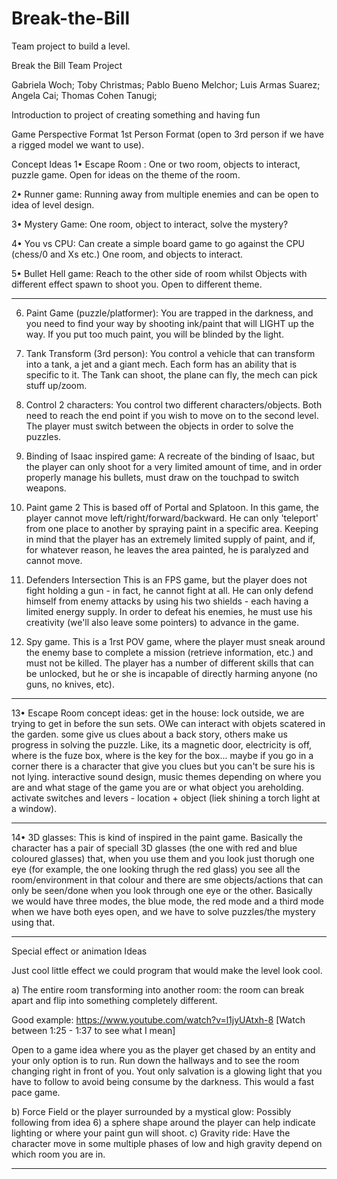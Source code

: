 ﻿# Break-the-Bill
Team project to build a level.

Break the Bill Team Project

Gabriela Woch;
Toby Christmas;
Pablo Bueno Melchor;
Luis Armas Suarez;
Angela Cai;
Thomas Cohen Tanugi;

Introduction to project of creating something and having fun

Game Perspective Format 
1st Person Format (open to 3rd person if we have a rigged model we want to use).

Concept Ideas
1•	Escape Room : 
One or two room, objects to interact, puzzle game. Open for ideas on the theme of the room. 

2•	Runner game:
Running away from multiple enemies and can be open to idea of level design. 

3•	Mystery Game:
One room, object to interact, solve the mystery?

4•	You vs CPU:
Can create a simple board game to go against the CPU (chess/0 and Xs etc.)
One room, and objects to interact.

5•	Bullet Hell game:
Reach to the other side of room whilst Objects with different effect spawn to shoot you. Open to different theme.



--------------------------------------------------------------------------------------------------------------------------------




6) Paint Game (puzzle/platformer):
You are trapped in the darkness, and you need to find your way by shooting ink/paint that will LIGHT up the way. If you put too much paint, you will be blinded by the light.

7) Tank Transform (3rd person):
You control a vehicle that can transform into a tank, a jet and a giant mech. Each form has an ability that is specific to it. The Tank can shoot, the plane can fly, the mech can pick stuff up/zoom.

8) Control 2 characters:
You control two different characters/objects. Both need to reach the end point if you wish to move on to the second level. The player must switch between the objects in order to solve the puzzles.

9) Binding of Isaac inspired game:
A recreate of the binding of Isaac, but the player can only shoot for a very limited amount of time, and in order properly manage his bullets, must draw on the touchpad to switch weapons.

10) Paint game 2 
This is based off of Portal and Splatoon. In this game, the player cannot move left/right/forward/backward. He can only 'teleport' from one place to another by spraying paint in a specific area. Keeping in mind that the player has an extremely limited supply of paint, and if, for whatever reason, he leaves the area painted, he is paralyzed and cannot move.

11) Defenders Intersection
This is an FPS game, but the player does not fight holding a gun - in fact, he cannot fight at all. He can only defend himself from enemy attacks by using his two shields - each having a limited energy supply. In order to defeat his enemies, he must use his creativity (we'll also leave some pointers) to advance in the game. 

12) Spy game.
This is a 1rst POV game, where the player must sneak around the enemy base to complete a mission (retrieve information, etc.) and must not be killed. The player has a number of different skills that can be unlocked, but he or she is incapable of directly harming anyone (no guns, no knives, etc).




--------------------------------------------------------------------------------------------------------------------------------


13•	Escape Room concept ideas:
get in the house: lock outside, we are trying to get in before the sun sets. OWe can interact with objets scatered in the garden. some give us clues about a back story, others make us progress in solving the puzzle.
Like, its a magnetic door, electricity is off, where is the fuze box, where is the key for the box...
maybe if you go in a corner there is a character that give you clues but you can't be sure his is not lying. interactive sound design, music themes depending on where you are and what stage of the game you are or what object you areholding.
activate switches and levers - location + object (liek shining a torch light at a window).



--------------------------------------------------------------------------------------------------------------------------------
14• 3D glasses: This is kind of inspired in the paint game. Basically the character has a pair of speciall 3D glasses (the one with red and blue coloured glasses) that, when you use them and you look just thorugh one eye (for example, the one looking thrugh the red glass) you see all the room/environment in that colour and there are sme objects/actions that can only be seen/done when you look through one eye or the other. Basically we would have three modes, the blue mode, the red mode and a third mode when we have both eyes open, and we have to solve puzzles/the mystery using that.

--------------------------------------------------------------------------------------------------------------------------------
Special effect or animation Ideas

Just cool little effect we could program that would make the level look cool.

a)	The entire room transforming into another room:
the room can break apart and flip into something completely different.

Good example: https://www.youtube.com/watch?v=l1jyUAtxh-8
[Watch between 1:25 - 1:37 to see what I mean]

Open to a game idea where you as the player get chased by an entity and your only option is to run. Run down the hallways and to see the room changing right in front of you. Yout only salvation is a glowing light that you have to follow to avoid being consume by the darkness. This would a fast pace game.

b)	Force Field or the player surrounded by a mystical glow:
Possibly following from idea 6) a sphere shape around the player can help indicate lighting or where your paint gun will shoot.
c)	Gravity ride: 
Have the character move in some multiple phases of low and high gravity depend on which room you are in.

--------------------------------------------------------------------------------------------------------------------------------





